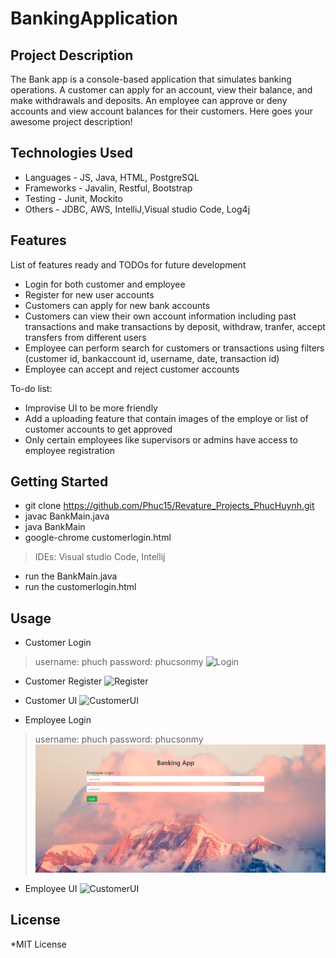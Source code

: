 # BankingApplication
## Project Description
The Bank app is a console-based application that simulates banking operations. A customer can apply for an account, view their balance, and make withdrawals and deposits. An employee can approve or deny accounts and view account balances for their customers.
Here goes your awesome project description!

## Technologies Used

* Languages - JS, Java, HTML, PostgreSQL
* Frameworks - Javalin, Restful, Bootstrap
* Testing - Junit, Mockito
* Others - JDBC, AWS, IntelliJ,Visual studio Code, Log4j

## Features

List of features ready and TODOs for future development
* Login for both customer and employee
* Register for new user accounts 
* Customers can apply for new bank accounts
* Customers can view their own account information including past transactions and  make transactions by deposit, withdraw, tranfer, accept transfers from different users
* Employee can perform search for customers or transactions using filters (customer id, bankaccount id, username, date, transaction id)
* Employee can accept and reject customer accounts

To-do list:
* Improvise UI to be more friendly 
* Add a uploading feature that contain images of the employe or list of customer accounts to get approved
* Only certain employees like supervisors or admins have access to employee registration  

## Getting Started
* git clone https://github.com/Phuc15/Revature_Projects_PhucHuynh.git
* javac BankMain.java
* java BankMain
* google-chrome customerlogin.html

> IDEs: Visual studio Code, Intellij
* run the BankMain.java 
*  run the customerlogin.html

## Usage

* Customer Login
> username: phuch
> password: phucsonmy
![Login](Project1-PhucHuynh/screenshots/Login.PNG)

* Customer Register
![Register](Project1-PhucHuynh/screenshots/Customer_register.PNG)

* Customer UI
![CustomerUI](Project1-PhucHuynh/screenshots/CustomerUI_Functions.PNG)

* Employee Login
> username: phuch
> password: phucsonmy
![Login](screenshots/employeelogin.PNG)

* Employee UI
![CustomerUI](Project1-PhucHuynh/screenshots/employeeUI.PNG)


## License
*MIT License

